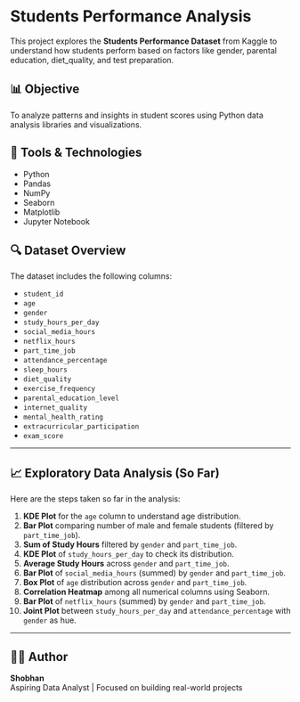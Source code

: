 # Students Performance Analysis

This project explores the **Students Performance Dataset** from Kaggle to understand how students perform based on factors like gender, parental education, diet_quality, and test preparation.

## 📊 Objective

To analyze patterns and insights in student scores using Python data analysis libraries and visualizations.

## 🧰 Tools & Technologies

- Python
- Pandas
- NumPy
- Seaborn
- Matplotlib
- Jupyter Notebook

## 🔍 Dataset Overview

The dataset includes the following columns:

- `student_id`
- `age`
- `gender`
- `study_hours_per_day`
- `social_media_hours`
- `netflix_hours`
- `part_time_job`
- `attendance_percentage`
- `sleep_hours`
- `diet_quality`
- `exercise_frequency`
- `parental_education_level`
- `internet_quality`
- `mental_health_rating`
- `extracurricular_participation`
- `exam_score`

---

## 📈 Exploratory Data Analysis (So Far)

Here are the steps taken so far in the analysis:

1. **KDE Plot** for the `age` column to understand age distribution.
2. **Bar Plot** comparing number of male and female students (filtered by `part_time_job`).
3. **Sum of Study Hours** filtered by `gender` and `part_time_job`.
4. **KDE Plot** of `study_hours_per_day` to check its distribution.
5. **Average Study Hours** across `gender` and `part_time_job`.
6. **Bar Plot** of `social_media_hours` (summed) by `gender` and `part_time_job`.
7. **Box Plot** of `age` distribution across `gender` and `part_time_job`.
8. **Correlation Heatmap** among all numerical columns using Seaborn.
9. **Bar Plot** of `netflix_hours` (summed) by `gender` and `part_time_job`.
10. **Joint Plot** between `study_hours_per_day` and `attendance_percentage` with `gender` as hue.

---
## 👨‍💻 Author

**Shobhan**  
Aspiring Data Analyst | Focused on building real-world projects
